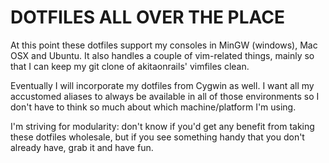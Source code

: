 DOTFILES ALL OVER THE PLACE
===========================

At this point these dotfiles support my consoles in MinGW (windows), Mac OSX and Ubuntu.  It also handles a couple of vim-related things, mainly so that I can keep my git clone of akitaonrails' vimfiles clean.

Eventually I will incorporate my dotfiles from Cygwin as well.  I want all my accustomed aliases to always be available in all of those environments so I don't have to think so much about which machine/platform I'm using.

I'm striving for modularity: don't know if you'd get any benefit from taking these dotfiles wholesale, but if you see something handy that you don't already have, grab it and have fun.

